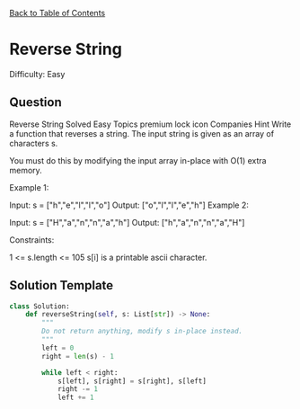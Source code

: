 [Back to Table of Contents](../../README.md)

# Reverse String
Difficulty: Easy

## Question
Reverse String
Solved
Easy
Topics
premium lock icon
Companies
Hint
Write a function that reverses a string. The input string is given as an array of characters s.

You must do this by modifying the input array in-place with O(1) extra memory.

 

Example 1:

Input: s = ["h","e","l","l","o"]
Output: ["o","l","l","e","h"]
Example 2:

Input: s = ["H","a","n","n","a","h"]
Output: ["h","a","n","n","a","H"]
 

Constraints:

1 <= s.length <= 105
s[i] is a printable ascii character.

## Solution Template
```python
class Solution:
    def reverseString(self, s: List[str]) -> None:
        """
        Do not return anything, modify s in-place instead.
        """
        left = 0
        right = len(s) - 1

        while left < right:
            s[left], s[right] = s[right], s[left]
            right -= 1
            left += 1
            
```
